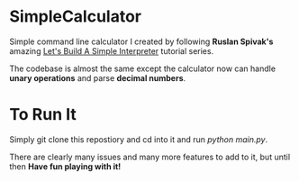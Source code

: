 # SimpleCalculator
Simple command line calculator I created by following **Ruslan Spivak's** amazing [Let's Build A Simple Interpreter](https://ruslanspivak.com/lsbasi-part1/) tutorial series.

The codebase is almost the same except the calculator now can handle **unary operations** and parse **decimal numbers**. 

# To Run It
Simply git clone this repostiory and cd into it and run *python main.py*.

There are clearly many issues and many more features to add to it, but until then **Have fun playing with it!**
